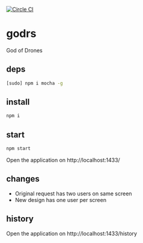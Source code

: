 [![Circle CI](https://circleci.com/gh/dmartz86/godrs.svg?style=svg)](https://circleci.com/gh/dmartz86/godrs)
# godrs
God of Drones

## deps
`````sh
[sudo] npm i mocha -g
`````

## install 
`````sh
npm i
`````

## start
`````sh
npm start
`````

Open the application on http://localhost:1433/

## changes
*  Original request has two users on same screen
*  New design has one user per screen

## history

Open the application on http://localhost:1433/history